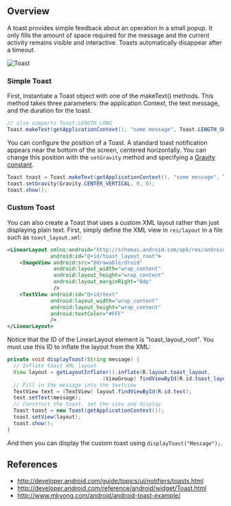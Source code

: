 ## Overview

A toast provides simple feedback about an operation in a small popup. It only fills the amount of space required for the message and the current activity remains visible and interactive. Toasts automatically disappear after a timeout.

![Toast](http://developer.android.com/images/toast.png)

### Simple Toast

First, instantiate a Toast object with one of the makeText() methods. This method takes three parameters: the application Context, the text message, and the duration for the toast. 

```java
// also supports Toast.LENGTH_LONG
Toast.makeText(getApplicationContext(), "some message", Toast.LENGTH_SHORT).show();
```

You can configure the position of a Toast. A standard toast notification appears near the bottom of the screen, centered horizontally. You can change this position with the `setGravity` method and specifying a [Gravity constant](http://developer.android.com/reference/android/view/Gravity.html).

```java
Toast toast = Toast.makeText(getApplicationContext(), "some message", Toast.LENGTH_SHORT);
toast.setGravity(Gravity.CENTER_VERTICAL, 0, 0);
toast.show();
```

### Custom Toast

You can also create a Toast that uses a custom XML layout rather than just displaying plain text. First, simply define the XML view in `res/layout` in a file such as `toast_layout.xml`:

```xml
<LinearLayout xmlns:android="http://schemas.android.com/apk/res/android"
              android:id="@+id/toast_layout_root">
    <ImageView android:src="@drawable/droid"
               android:layout_width="wrap_content"
               android:layout_height="wrap_content"
               android:layout_marginRight="8dp"
               />
    <TextView android:id="@+id/text"
              android:layout_width="wrap_content"
              android:layout_height="wrap_content"
              android:textColor="#FFF"
              />
</LinearLayout>
```

Notice that the ID of the LinearLayout element is "toast_layout_root". You must use this ID to inflate the layout from the XML:

```java
private void displayToast(String message) {
  // Inflate toast XML layout
  View layout = getLayoutInflater().inflate(R.layout.toast_layout,
                               (ViewGroup) findViewById(R.id.toast_layout_root));
  // Fill in the message into the textview
  TextView text = (TextView) layout.findViewById(R.id.text);
  text.setText(message); 
  // Construct the toast, set the view and display
  Toast toast = new Toast(getApplicationContext());
  toast.setView(layout);
  toast.show();
}
```

And then you can display the custom toast using `displayToast("Message");`.

## References

 * <http://developer.android.com/guide/topics/ui/notifiers/toasts.html>
 * <http://developer.android.com/reference/android/widget/Toast.html>
 * <http://www.mkyong.com/android/android-toast-example/>